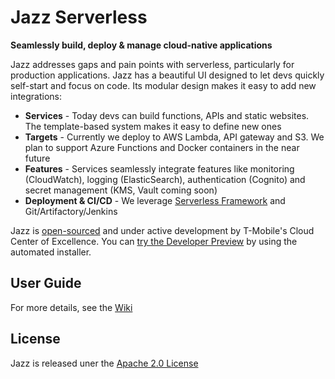 # Jazz Serverless
**Seamlessly build, deploy & manage cloud-native applications**

Jazz addresses gaps and pain points with serverless, particularly for production applications. Jazz has a beautiful UI designed to let devs quickly self-start and focus on code. Its modular design makes it easy to add new integrations:

* **Services** - Today devs can build functions, APIs and static websites. The template-based system makes it easy to define new ones
* **Targets** - Currently we deploy to AWS Lambda, API gateway and S3. We plan to support Azure Functions and Docker containers in the near future
* **Features** - Services seamlessly integrate features like monitoring (CloudWatch), logging (ElasticSearch), authentication (Cognito) and secret management (KMS, Vault coming soon)
* **Deployment & CI/CD** - We leverage [Serverless Framework](http://www.serverless.com) and Git/Artifactory/Jenkins

Jazz is [open-sourced](http://opensource.corporate.t-mobile.com) and under active development by T-Mobile's Cloud Center of Excellence. You can [try the Developer Preview](https://github.com/tmobile/jazz-installer) by using the automated installer.

## User Guide

For more details, see the [Wiki](https://github.com/tmobile/jazz-core/wiki)

## License

Jazz is released uner the [Apache 2.0 License](http://www.apache.org/licenses/LICENSE-2.0)

